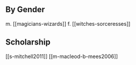 
## By Gender
m. [[magicians-wizards]]
f. [[witches-sorceresses]]

## Scholarship
[[s-mitchell2011]]
[[m-macleod-b-mees2006]]